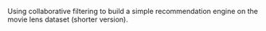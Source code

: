 Using collaborative filtering to build a simple recommendation engine on the movie lens dataset (shorter version). 
